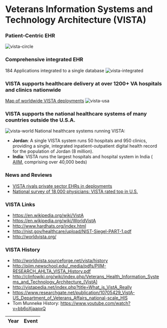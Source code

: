 # Veterans Information Systems and Technology Architecture (VISTA)

###  Patient-Centric EHR
![vista-circle](https://github.com/vistadataproject/documents/blob/master/images/vista/vista-integrated-patient-centric.png)


### Comprehensive integrated EHR
184 Applications integrated to a single database
![vista-integrated](https://github.com/vistadataproject/documents/blob/master/images/vista-vivian-animation-50.gif)


### VISTA supports healthcare delivery at over 1200+  VA hospitals and clinics nationwide
[Map of worldwide VISTA deployments](https://fusiontables.googleusercontent.com/embedviz?viz=MAP&q=select+col1+from+126noPbDNab2x_Y3JfMkggq8MLPRdlp9cMwXN4bo&h=false&lat=55.566519769583095&lng=-98.61796485000002&z=3&t=1&l=col1&y=3&tmplt=5)
![vista-usa](https://github.com/vistadataproject/documents/blob/master/images/vista/deployment-usa.jpg)


### VISTA supports the national healthcare systems of many countries outside the U.S.A.
![vista-world](https://github.com/vistadataproject/documents/blob/master/images/vista/deployment-worldwide.jpg)
National healthcare systems running VISTA:
* __Jordan__: A single VISTA system runs 50 hospitals and 950 clinics, providing a single, integrated inpatient-outpatient digital health record for the population of Jordan (8 million).
* __India__: VISTA runs the largest hospitals and hospital system in India ( [AIIM](https://en.wikipedia.org/wiki/All_India_Institute_of_Medical_Sciences), comprising over 40,000 beds)


### News and Reviews

* [VISTA rivals private sector EHRs in deployments](http://www.openhealthnews.com/hotnews/vista-rival-epic-and-cerner-major-deployments-ehr-systems)
* [National survey of 18,000 physicians: VISTA rated top in U.S.](https://github.com/vistadataproject/documents/blob/master/Background/vista/medscape2014.md)



### VISTA Links
* https://en.wikipedia.org/wiki/VistA
* https://en.wikipedia.org/wiki/WorldVistA
* http://www.hardhats.org/index.html
* http://nist.gov/healthcare/upload/NIST-Siegel-PART-1.pdf
* http://worldvista.org/


### VISTA History
* http://worldvista.sourceforge.net/vista/history
* http://piim.newschool.edu/_media/pdfs/PIIM-RESEARCH_AHLTA_VISTA_History.pdf
* http://clinfowiki.org/wiki/index.php/Veterans_Health_Information_Systems_and_Technology_Architecture_(VistA)
* http://vistapedia.net/index.php?title=What_is_VistA_Really
* https://www.researchgate.net/publication/10705429_VistA-US_Department_of_Veterans_Affairs_national-scale_HIS
* Tom Munneke History: https://www.youtube.com/watch?v=bb6oXjaapxQ




Year | Event
--- | ---









